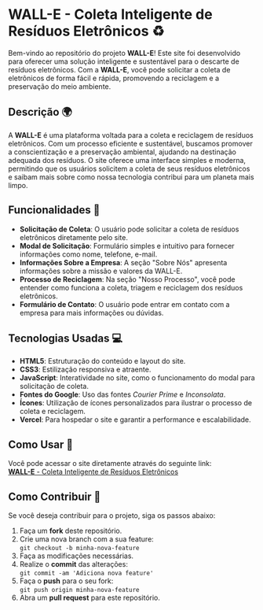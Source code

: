 # WALL-E - Coleta Inteligente de Resíduos Eletrônicos ♻️

Bem-vindo ao repositório do projeto **WALL-E**! Este site foi desenvolvido para oferecer uma solução inteligente e sustentável para o descarte de resíduos eletrônicos. Com a **WALL-E**, você pode solicitar a coleta de eletrônicos de forma fácil e rápida, promovendo a reciclagem e a preservação do meio ambiente.

## Descrição 🌍

A **WALL-E** é uma plataforma voltada para a coleta e reciclagem de resíduos eletrônicos. Com um processo eficiente e sustentável, buscamos promover a conscientização e a preservação ambiental, ajudando na destinação adequada dos resíduos. O site oferece uma interface simples e moderna, permitindo que os usuários solicitem a coleta de seus resíduos eletrônicos e saibam mais sobre como nossa tecnologia contribui para um planeta mais limpo.

## Funcionalidades 🔧

- **Solicitação de Coleta**: O usuário pode solicitar a coleta de resíduos eletrônicos diretamente pelo site.
- **Modal de Solicitação**: Formulário simples e intuitivo para fornecer informações como nome, telefone, e-mail.
- **Informações Sobre a Empresa**: A seção "Sobre Nós" apresenta informações sobre a missão e valores da WALL-E.
- **Processo de Reciclagem**: Na seção "Nosso Processo", você pode entender como funciona a coleta, triagem e reciclagem dos resíduos eletrônicos.
- **Formulário de Contato**: O usuário pode entrar em contato com a empresa para mais informações ou dúvidas.

## Tecnologias Usadas 💻

- **HTML5**: Estruturação do conteúdo e layout do site.
- **CSS3**: Estilização responsiva e atraente.
- **JavaScript**: Interatividade no site, como o funcionamento do modal para solicitação de coleta.
- **Fontes do Google**: Uso das fontes *Courier Prime* e *Inconsolata*.
- **Ícones**: Utilização de ícones personalizados para ilustrar o processo de coleta e reciclagem.
- **Vercel**: Para hospedar o site e garantir a performance e escalabilidade.

## Como Usar 🚀

Você pode acessar o site diretamente através do seguinte link:  
[**WALL-E** - Coleta Inteligente de Resíduos Eletrônicos](https://w-a-l-l-j5bjy1ld8-amykrumenauers-projects.vercel.app/)

## Como Contribuir 🤝

Se você deseja contribuir para o projeto, siga os passos abaixo:

1. Faça um **fork** deste repositório.
2. Crie uma nova branch com a sua feature:  
   `git checkout -b minha-nova-feature`
3. Faça as modificações necessárias.
4. Realize o **commit** das alterações:  
   `git commit -am 'Adiciona nova feature'`
5. Faça o **push** para o seu fork:  
   `git push origin minha-nova-feature`
6. Abra um **pull request** para este repositório.

